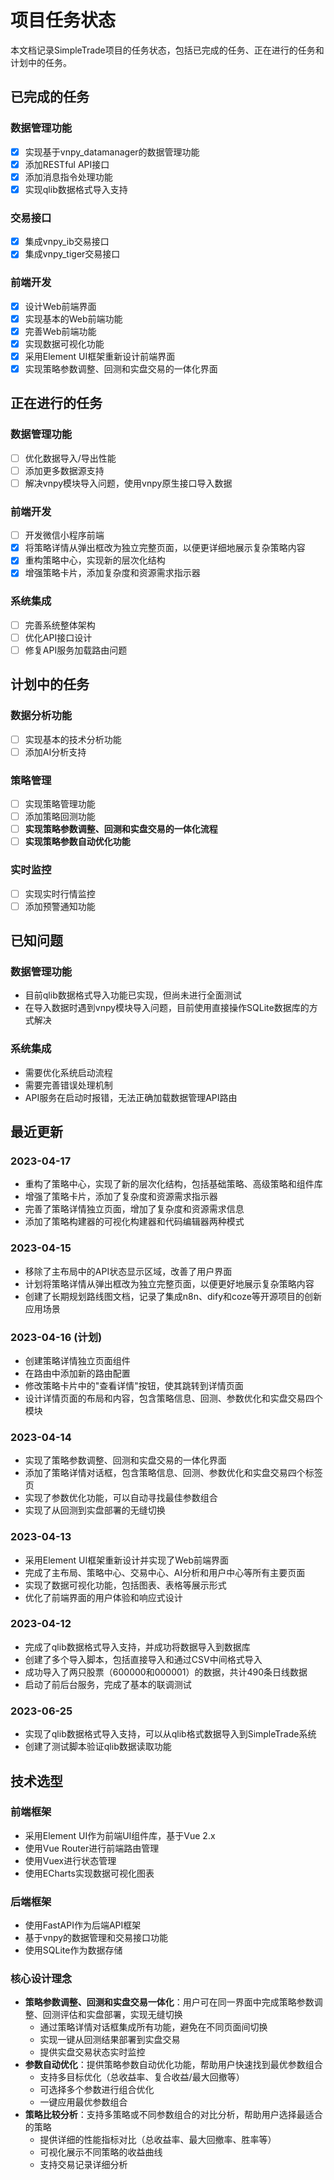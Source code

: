 # 项目任务状态

本文档记录SimpleTrade项目的任务状态，包括已完成的任务、正在进行的任务和计划中的任务。

## 已完成的任务

### 数据管理功能
- [x] 实现基于vnpy_datamanager的数据管理功能
- [x] 添加RESTful API接口
- [x] 添加消息指令处理功能
- [x] 实现qlib数据格式导入支持

### 交易接口
- [x] 集成vnpy_ib交易接口
- [x] 集成vnpy_tiger交易接口

### 前端开发
- [x] 设计Web前端界面
- [x] 实现基本的Web前端功能
- [x] 完善Web前端功能
- [x] 实现数据可视化功能
- [x] 采用Element UI框架重新设计前端界面
- [x] 实现策略参数调整、回测和实盘交易的一体化界面

## 正在进行的任务

### 数据管理功能
- [ ] 优化数据导入/导出性能
- [ ] 添加更多数据源支持
- [ ] 解决vnpy模块导入问题，使用vnpy原生接口导入数据

### 前端开发
- [ ] 开发微信小程序前端
- [x] 将策略详情从弹出框改为独立完整页面，以便更详细地展示复杂策略内容
- [x] 重构策略中心，实现新的层次化结构
- [x] 增强策略卡片，添加复杂度和资源需求指示器

### 系统集成
- [ ] 完善系统整体架构
- [ ] 优化API接口设计
- [ ] 修复API服务加载路由问题

## 计划中的任务

### 数据分析功能
- [ ] 实现基本的技术分析功能
- [ ] 添加AI分析支持

### 策略管理
- [ ] 实现策略管理功能
- [ ] 添加策略回测功能
- [ ] **实现策略参数调整、回测和实盘交易的一体化流程**
- [ ] **实现策略参数自动优化功能**

### 实时监控
- [ ] 实现实时行情监控
- [ ] 添加预警通知功能

## 已知问题

### 数据管理功能
- 目前qlib数据格式导入功能已实现，但尚未进行全面测试
- 在导入数据时遇到vnpy模块导入问题，目前使用直接操作SQLite数据库的方式解决

### 系统集成
- 需要优化系统启动流程
- 需要完善错误处理机制
- API服务在启动时报错，无法正确加载数据管理API路由

## 最近更新

### 2023-04-17
- 重构了策略中心，实现了新的层次化结构，包括基础策略、高级策略和组件库
- 增强了策略卡片，添加了复杂度和资源需求指示器
- 完善了策略详情独立页面，增加了复杂度和资源需求信息
- 添加了策略构建器的可视化构建器和代码编辑器两种模式

### 2023-04-15
- 移除了主布局中的API状态显示区域，改善了用户界面
- 计划将策略详情从弹出框改为独立完整页面，以便更好地展示复杂策略内容
- 创建了长期规划路线图文档，记录了集成n8n、dify和coze等开源项目的创新应用场景

### 2023-04-16 (计划)
- 创建策略详情独立页面组件
- 在路由中添加新的路由配置
- 修改策略卡片中的"查看详情"按钮，使其跳转到详情页面
- 设计详情页面的布局和内容，包含策略信息、回测、参数优化和实盘交易四个模块

### 2023-04-14
- 实现了策略参数调整、回测和实盘交易的一体化界面
- 添加了策略详情对话框，包含策略信息、回测、参数优化和实盘交易四个标签页
- 实现了参数优化功能，可以自动寻找最佳参数组合
- 实现了从回测到实盘部署的无缝切换

### 2023-04-13
- 采用Element UI框架重新设计并实现了Web前端界面
- 完成了主布局、策略中心、交易中心、AI分析和用户中心等所有主要页面
- 实现了数据可视化功能，包括图表、表格等展示形式
- 优化了前端界面的用户体验和响应式设计

### 2023-04-12
- 完成了qlib数据格式导入支持，并成功将数据导入到数据库
- 创建了多个导入脚本，包括直接导入和通过CSV中间格式导入
- 成功导入了两只股票（600000和000001）的数据，共计490条日线数据
- 启动了前后台服务，完成了基本的联调测试

### 2023-06-25
- 实现了qlib数据格式导入支持，可以从qlib格式数据导入到SimpleTrade系统
- 创建了测试脚本验证qlib数据读取功能

## 技术选型

### 前端框架
- 采用Element UI作为前端UI组件库，基于Vue 2.x
- 使用Vue Router进行前端路由管理
- 使用Vuex进行状态管理
- 使用ECharts实现数据可视化图表

### 后端框架
- 使用FastAPI作为后端API框架
- 基于vnpy的数据管理和交易接口功能
- 使用SQLite作为数据存储

### 核心设计理念
- **策略参数调整、回测和实盘交易一体化**：用户可在同一界面中完成策略参数调整、回测评估和实盘部署，实现无缝切换
  - 通过策略详情对话框集成所有功能，避免在不同页面间切换
  - 实现一键从回测结果部署到实盘交易
  - 提供实盘交易状态实时监控
- **参数自动优化**：提供策略参数自动优化功能，帮助用户快速找到最优参数组合
  - 支持多目标优化（总收益率、复合收益/最大回撤等）
  - 可选择多个参数进行组合优化
  - 一键应用最优参数组合
- **策略比较分析**：支持多策略或不同参数组合的对比分析，帮助用户选择最适合的策略
  - 提供详细的性能指标对比（总收益率、最大回撤率、胜率等）
  - 可视化展示不同策略的收益曲线
  - 支持交易记录详细分析

